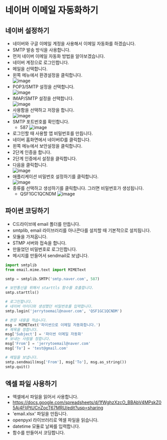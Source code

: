 # 네이버 이메일 자동화하기
## 네이버 설정하기
* 네이버와 구글 이메일 계정을 사용해서 이메일 자동화를 하겠습니다.
* SMTP 발송 방식을 사용합니다.
* 먼저 네이버 이메일 자동화 방법을 알아보겠습니다.
* 네이버 계정으로 로그인합니다.
* 메일을 선택합니다.
* 왼쪽 메뉴에서 환경설정을 클릭합니다.   
![image](https://github.com/jerrytohub/python-skill/assets/127598703/f9bb1cb1-07b3-4b31-bf9a-843f7e9c6353)
* POP3/SMTP 설정을 선택합니다.   
![image](https://github.com/jerrytohub/python-skill/assets/127598703/62d1568f-882f-4209-bde7-a1460e44448a)
* IMAP/SMTP 설정을 선택합니다.   
![image](https://github.com/jerrytohub/python-skill/assets/127598703/13ce6de5-c060-4e77-9e63-74a0643e55b8)
* 사용함을 선택하고 저장을 합니다.   
![image](https://github.com/jerrytohub/python-skill/assets/127598703/7e20a9fa-3445-4819-887b-bb0a8ce7f321)
* SMTP 포트번호를 확인합니다.
  * 587
![image](https://github.com/jerrytohub/python-skill/assets/127598703/acf65f0c-96a3-4a4f-9977-f83c6592d36d)
* 로그인할 때 사용할 앱 비밀번호를 만듭니다.
* 네이버 홈화면에서 네이버ID를 클릭합니다.
* 왼쪽 메뉴에서 보안설정을 클릭합니다.
* 2단계 인증을 합니다.
* 2단계 인증에서 설정을 클릭합니다.
* 다음을 클릭합니다.   
![image](https://github.com/jerrytohub/python-skill/assets/127598703/5cb397df-13ec-413a-b978-d244d8637510)
* 애플리케이션 비밀번호 설정하기를 클릭합니다.   
![image](https://github.com/jerrytohub/python-skill/assets/127598703/732fd0a6-6b13-4a4d-9006-92bcb4524dc8)
* 종류를 선택하고 생성하기를 클릭합니다. 그러면 비밀번호가 생성됩니다.
  * QSF1GC1QCNDM
![image](https://github.com/jerrytohub/python-skill/assets/127598703/7d6fc816-64a7-42da-9be5-820266327aac)

## 파이썬 코딩하기
* C드라이브에 email 폴더를 만듭니다.
* smtplib, email 라이브러리를 아나콘다를 설치할 때 기본적으로 설치됩니다.
* 모듈을 가져옵니다.
* STMP 서버와 접속을 합니다.
* 만들었던 비밀번호로 로그인합니다.
* 메시지를 만들어서 sendmail로 보냅니다.
```python
import smtplib
from email.mime.text import MIMEText

smtp = smtplib.SMTP('smtp.naver.com', 587)

# 보안통신을 위해서 starttls 함수를 호출합니다.
smtp.starttls()

# 로그인합니다. 
# 네이버 아이디와 생성했던 비밀번호를 입력합니다.
smtp.login('jerrytoemail@naver.com', 'QSF1GC1QCNDM')

# 본문 내용을 적습니다.
msg = MIMEText('파이썬으로 이메일 자동화합니다.')
# 제목을 정합니다.
msg['Subject'] = '파이썬 이메일 자동화'
# 보내는 사람을 정합니다.
msg['From'] = 'jerrytoemail@naver.com'
msg['To'] = 'test@gmail.com'

# 메일을 보냅니다.
smtp.sendmail(msg['From'], msg['To'], msg.as_string())
smtp.quit()
```

## 엑셀 파일 사용하기
* 엑셀에서 파일을 읽어서 사용합니다.
* https://docs.google.com/spreadsheets/d/1fWghzXzcO_BBAbV4MPskZ05Ai4FIjPtUCnZocT67MRU/edit?usp=sharing
* 'email.xlsx' 파일을 만듭니다.
* openpyxl 라이브러리로 엑셀 파일을 읽습니다.
* datetime 모듈로 날짜를 입력합니다.
* 함수를 만들어서 코딩합니다.

